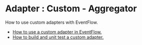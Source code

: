 # Adapter : Custom - Aggregator

How to use custom adapters with EventFlow.

* [How to use a custom adapter in EventFlow.](eventflow)
* [How to build and unit test a custom adapter.](sampleadapter)
